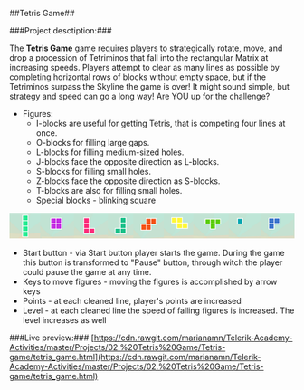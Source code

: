 
##Tetris Game##



###Project desctiption:###

The **Tetris Game** game requires players to strategically rotate, move, and drop a procession of Tetriminos that fall into the rectangular Matrix at increasing speeds. Players attempt to clear as many lines as possible by completing horizontal rows of blocks without empty space, but if the Tetriminos surpass the Skyline the game is over! It might sound simple, but strategy and speed can go a long way! Are YOU up for the challenge?


- Figures:
	- I-blocks are useful for getting Tetris, that is competing four lines at once.
	- O-blocks for filling large gaps.
	- L-blocks for filling medium-sized holes.
	- J-blocks face the opposite direction as L-blocks.
	- S-blocks for filling small holes.
	- Z-blocks face the opposite direction as S-blocks.
	- T-blocks are also for filling small holes.
	- Special blocks - blinking square
	
![](Images/figures.png)

- Start button - via Start button player starts the game. During the game this button is transformed to "Pause" button, through witch the player could pause the game at any time.
- Keys to move figures - moving the figures is accomplished by arrow keys
- Points - at each cleaned line, player's points are increased
- Level - at each cleaned line the speed of falling figures is increased. The level increases as well


###Live preview:###
[https://cdn.rawgit.com/marianamn/Telerik-Academy-Activities/master/Projects/02.%20Tetris%20Game/Tetris-game/tetris_game.html](https://cdn.rawgit.com/marianamn/Telerik-Academy-Activities/master/Projects/02.%20Tetris%20Game/Tetris-game/tetris_game.html)
